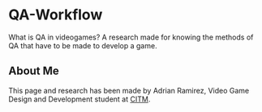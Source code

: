 # QA-Workflow
What is QA in videogames? A research made for knowing the methods of QA that have to be made to develop a game.

## About Me
This page and research has been made by Adrian Ramirez, Video Game Design and Development student at [CITM](https://www.citm.upc.edu/). 
